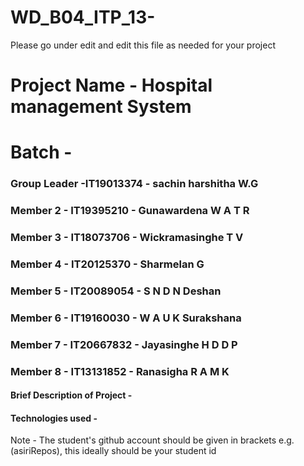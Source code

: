 # WD_B04_ITP_13-
Please go under edit and edit this file as needed for your project

# Project Name - Hospital management System
# Batch - 
### Group Leader -IT19013374 - sachin harshitha W.G
### Member 2 -  IT19395210 - Gunawardena W A T R 
### Member 3 - IT18073706 - Wickramasinghe T V  
### Member 4 - IT20125370 - Sharmelan G 
### Member 5 - IT20089054 - S N D N Deshan   
### Member 6 - IT19160030 - W A U K Surakshana  
### Member 7 - IT20667832 - Jayasinghe H D D P   
### Member 8 - IT13131852 - Ranasigha R A M K 

#### Brief Description of Project - 
#### Technologies used - 

Note - The student's github account should be given in brackets e.g. (asiriRepos), this ideally should be your student id 
